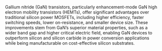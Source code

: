 Gallium nitride (GaN) transistors, particularly enhancement-mode GaN high electron mobility transistors (HEMTs), offer significant advantages over traditional silicon power MOSFETs, including higher efficiency, faster switching speeds, lower on-resistance, and smaller device size. These improvements stem from GaN’s superior material properties, such as a wider band gap and higher critical electric field, enabling GaN devices to outperform silicon and silicon carbide in power conversion applications while being manufacturable on cost-effective silicon substrates.
